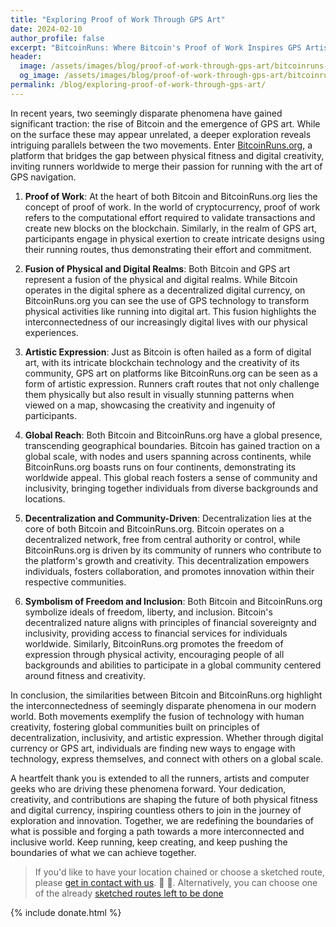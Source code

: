 ```yaml
---
title: "Exploring Proof of Work Through GPS Art"
date: 2024-02-10
author_profile: false
excerpt: "BitcoinRuns: Where Bitcoin's Proof of Work Inspires GPS Artistry"
header:
  image: /assets/images/blog/proof-of-work-through-gps-art/bitcoinruns-sun-inspires-gps-art-1920x1080.jpeg
  og_image: /assets/images/blog/proof-of-work-through-gps-art/bitcoinruns-sun-inspires-gps-art-1920x1080.jpeg
permalink: /blog/exploring-proof-of-work-through-gps-art/
---
```



In recent years, two seemingly disparate phenomena have gained significant traction: the rise of Bitcoin
and the emergence of GPS art. While on the surface these may appear unrelated, a deeper exploration reveals
intriguing parallels between the two movements. Enter [BitcoinRuns.org](https://www.bitcoinruns.org), a platform that bridges the gap
between physical fitness and digital creativity, inviting runners worldwide to merge their passion for running with the art of GPS navigation.

1. **Proof of Work**: At the heart of both Bitcoin and BitcoinRuns.org lies the concept of proof of work.
In the world of cryptocurrency, proof of work refers to the computational effort required to validate transactions 
and create new blocks on the blockchain. Similarly, in the realm of GPS art, participants engage in physical exertion
to create intricate designs using their running routes, thus demonstrating their effort and commitment.

2. **Fusion of Physical and Digital Realms**: Both Bitcoin and GPS art represent a fusion of the physical and digital realms. 
While Bitcoin operates in the digital sphere as a decentralized digital currency, on BitcoinRuns.org you can see the use
of GPS technology to transform physical activities like running into digital art. This fusion highlights the interconnectedness
of our increasingly digital lives with our physical experiences.

3. **Artistic Expression**: Just as Bitcoin is often hailed as a form of digital art,
with its intricate blockchain technology and the creativity of its community,
GPS art on platforms like BitcoinRuns.org can be seen as a form of artistic expression.
Runners craft routes that not only challenge them physically but also result in visually stunning patterns when viewed on a map,
showcasing the creativity and ingenuity of participants.

4. **Global Reach**: Both Bitcoin and BitcoinRuns.org have a global presence, transcending geographical boundaries.
Bitcoin has gained traction on a global scale, with nodes and users spanning across continents,
while BitcoinRuns.org boasts runs on four continents, demonstrating its worldwide appeal.
This global reach fosters a sense of community and inclusivity, bringing together individuals from diverse backgrounds 
and locations.

5. **Decentralization and Community-Driven**: Decentralization lies at the core of both Bitcoin and BitcoinRuns.org.
Bitcoin operates on a decentralized network, free from central authority or control,
while BitcoinRuns.org is driven by its community of runners who contribute to the platform's growth and creativity. 
This decentralization empowers individuals, fosters collaboration, and promotes innovation within their respective communities.

6. **Symbolism of Freedom and Inclusion**: Both Bitcoin and BitcoinRuns.org symbolize ideals of freedom, liberty, and inclusion.
Bitcoin's decentralized nature aligns with principles of financial sovereignty and inclusivity,
providing access to financial services for individuals worldwide. Similarly, BitcoinRuns.org promotes the freedom of expression
through physical activity, encouraging people of all backgrounds and abilities to participate in a global community
centered around fitness and creativity.

In conclusion, the similarities between Bitcoin and BitcoinRuns.org highlight the interconnectedness
of seemingly disparate phenomena in our modern world. Both movements exemplify the fusion of technology with human creativity,
fostering global communities built on principles of decentralization, inclusivity, and artistic expression.
Whether through digital currency or GPS art, individuals are finding new ways to engage with technology, express themselves,
and connect with others on a global scale.

A heartfelt thank you is extended to all the runners, artists and computer geeks who are driving these phenomena forward.
Your dedication, creativity, and contributions are shaping the future of both physical fitness and digital currency,
inspiring countless others to join in the journey of exploration and innovation. Together,
we are redefining the boundaries of what is possible and forging a path towards a more interconnected and inclusive world.
Keep running, keep creating, and keep pushing the boundaries of what we can achieve together.

> If you'd like to have your location chained or choose a sketched route,
> please [get in contact with us](mailto:bitcoinruns@protonmail.com). 📧 🙏.
> Alternatively, you can choose one of the already [sketched routes left to be done](/todo)

{% include donate.html %} 
